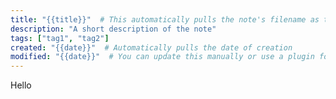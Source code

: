 ```yaml
---
title: "{{title}}"  # This automatically pulls the note's filename as the title
description: "A short description of the note"
tags: ["tag1", "tag2"]
created: "{{date}}"  # Automatically pulls the date of creation
modified: "{{date}}"  # You can update this manually or use a plugin for auto-updating
---
```



Hello
